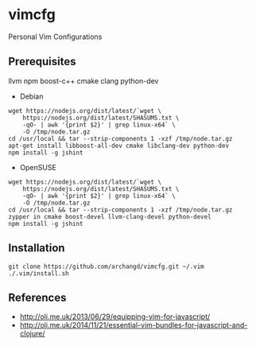 # vimcfg
Personal Vim Configurations

## Prerequisites
llvm npm boost-c++ cmake clang python-dev

* Debian
```
wget https://nodejs.org/dist/latest/`wget \
	https://nodejs.org/dist/latest/SHASUMS.txt \
	-qO- | awk '{print $2}' | grep linux-x64` \
	-O /tmp/node.tar.gz
cd /usr/local && tar --strip-components 1 -xzf /tmp/node.tar.gz
apt-get install libboost-all-dev cmake libclang-dev python-dev
npm install -g jshint
```
* OpenSUSE
```
wget https://nodejs.org/dist/latest/`wget \
	https://nodejs.org/dist/latest/SHASUMS.txt \
	-qO- | awk '{print $2}' | grep linux-x64` \
	-O /tmp/node.tar.gz
cd /usr/local && tar --strip-components 1 -xzf /tmp/node.tar.gz
zypper in cmake boost-devel llvm-clang-devel python-devel
npm install -g jshint
```
## Installation
```
git clone https://github.com/archangd/vimcfg.git ~/.vim
./.vim/install.sh
```

## References
* http://oli.me.uk/2013/06/29/equipping-vim-for-javascript/
* http://oli.me.uk/2014/11/21/essential-vim-bundles-for-javascript-and-clojure/
